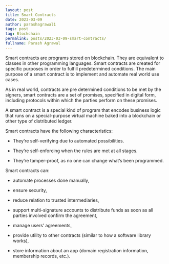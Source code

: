 ```yaml
---
layout: post
title: Smart Contracts
date: 2023-03-09
author: parashagrawal1
tags: post
tag: Blockchain
permalink: posts/2023-03-09-smart-contracts/
fullname: Parash Agrawal
---
```



Smart contracts are programs stored on blockchain. They are equivalent to
classes in other programming languages. Smart contracts are created for specific
purposes in order to fulfill predetermined conditions. The main purpose of a
smart contract is to implement and automate real world use cases.


As in real world, contracts are pre determined conditions to be met by the
signers, smart contracts are a set of promises, specified in digital form,
including protocols within which the parties perform on these promises.


A smart contract is a special kind of program that encodes business logic that
runs on a special-purpose virtual machine baked into a blockchain or other type
of distributed ledger.


Smart contracts have the following characteristics:


- They’re self-verifying due to automated possibilities.

- They’re self-enforcing when the rules are met at all stages.

- They’re tamper-proof, as no one can change what’s been programmed.


Smart contracts can:


- automate processes done manually,

- ensure security,

- reduce relation to trusted intermediaries,

- support multi-signature accounts to distribute funds as soon as all parties
involved confirm the agreement,

- manage users’ agreements,

- provide utility to other contracts (similar to how a software library works),

- store information about an app (domain registration information, membership
records, etc.).

